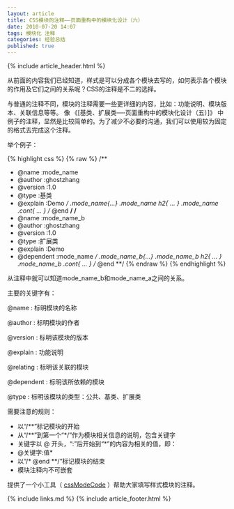 ```yaml
---
layout: article
title: CSS模块的注释——页面重构中的模块化设计（六）
date: 2010-07-20 14:07
tags: 模块化 注释
categories: 经验总结
published: true
---
```


{% include article_header.html %}

从前面的内容我们已经知道，样式是可以分成各个模块去写的，如何表示各个模块的作用及它们之间的关系呢？CSS的注释是不二的选择。

与普通的注释不同，模块的注释需要一些更详细的内容，比如：功能说明、模块版本、关联信息等等。 像 《[基类、扩展类──页面重构中的模块化设计（五）]》 中例子的注释，显然是比较简单的。为了减少不必要的沟通，我们可以使用较为固定的格式去完成这个注释。

举个例子：

{% highlight css %}
{% raw %}
/**
  * @name   :mode_name
  * @author :ghostzhang
  * @version    :1.0
  * @type   :基类
  * @explain    :Demo
  */
.mode_name{...}
.mode_name h2{
    ...
}
.mode_name .cont{
    ...
}
/* @end **/
/**
  * @name   :mode_name_b
  * @author :ghostzhang
  * @version    :1.0
  * @type   :扩展类
  * @explain    :Demo
  * @dependent  :mode_name
  */
.mode_name_b{...}
.mode_name_b h2{
    ...
}
.mode_name_b .cont{
    ...
}
/* @end **/
{% endraw %}
{% endhighlight %}

从注释中就可以知道mode_name_b和mode_name_a之间的关系。

主要的关键字有：

@name
: 标明模块的名称

@author
: 标明模块的作者

@version
: 标明该模块的版本

@explain
: 功能说明

@relating
: 标明该关联的模块

@dependent
: 标明该所依赖的模块

@type
: 标明该模块的类型：公共、基类、扩展类

需要注意的规则：

* 以“/**”标记模块的开始
* 从“/**”到第一个“*/”作为模块相关信息的说明，包含关键字
* 关键字以 @ 开头，“:”后开始到“*”的内容为相关的值，即：
* @关键字:值*
* 以“/* @end **/”标记模块的结束
* 模块注释内不可嵌套

提供了一个小工具（ [cssModeCode](http://www.cssforest.org/blog/index.php?s=file_download&id=18) ）帮助大家填写样式模块的注释。

{% include links.md %}
{% include article_footer.html %}

